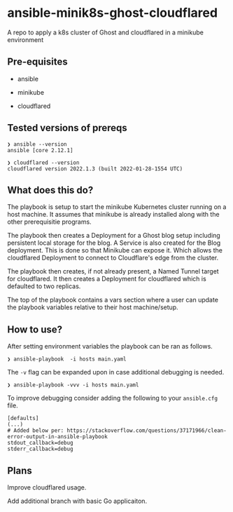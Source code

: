 # ansible-minik8s-ghost-cloudflared
A repo to apply a k8s cluster of Ghost and cloudflared in a minikube environment 

## Pre-equisites

* ansible 

* minikube

* cloudflared

## Tested versions of prereqs

```
❯ ansible --version
ansible [core 2.12.1]

❯ cloudflared --version
cloudflared version 2022.1.3 (built 2022-01-28-1554 UTC)

```

## What does this do?

The playbook is setup to start the minikube Kubernetes cluster running on a host machine. It assumes that minikube is already installed along with the other prerequisitie programs.

The playbook then creates a Deployment for a Ghost blog setup including persistent local storage for the blog. A Service is also created for the Blog deployment. This is done so that Minikube can expose it. Which allows the cloudflared Deployment to connect to Cloudflare's edge from the cluster.

The playbook then creates, if not already present, a Named Tunnel target for cloudflared. It then creates a Deployment for cloudflared which is defaulted to two replicas.

The top of the playbook contains a vars section where a user can update the playbook variables relative to their host machine/setup.

## How to use?

After setting environment variables the playbook can be ran as follows.

```
❯ ansible-playbook  -i hosts main.yaml
```

The `-v` flag can be expanded upon in case additional debugging is needed.

```
❯ ansible-playbook -vvv -i hosts main.yaml
```

To improve debugging consider adding the following to your `ansible.cfg` file.

```
[defaults]
(...)
# Added below per: https://stackoverflow.com/questions/37171966/clean-error-output-in-ansible-playbook
stdout_callback=debug
stderr_callback=debug
```

## Plans

Improve cloudflared usage.

Add additional branch with basic Go applicaiton. 